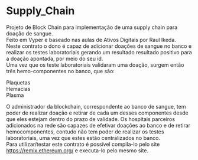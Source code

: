 # Supply_Chain
Projeto de Block Chain para implementação de uma supply chain para doação de sangue.  
Feito em Vyper e baseado nas aulas de Ativos Digitais por Raul Ikeda.  
Neste contrato o dono é capaz de adicionar doações de sangue no banco e realizar os testes laboratoriais gerando um resultado resultado positivo para a doação apontada, por meio do seu id.  
Uma vez que os teste laboratoriais validaram uma doação, surgem então três hemo-componentes no banco, que são:
  
Plaquetas  
Hemacias  
Plasma  
  
O administrador da blockchain, correspondente ao banco de sangue, tem poder de realizar doação e retirar de cada um desses componentes desde que eles estejam dentro do prazo de validade. Os hospitais parceiros adicionados na rede são capazes de efetivar doações ao banco e de retirar hemocomponentes, contudo não tem poder de realizar os testes laboratoriais, uma vez que estes estão centralizados no banco.   
Para utilizar/testar este contrato é possível compila-lo pelo site https://remix.ethereum.org/ e executa-lo pelo mesmo site.  
